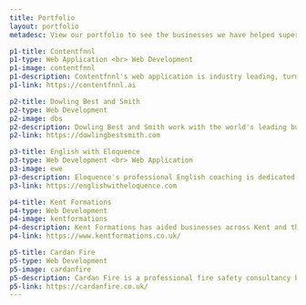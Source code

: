 ```yaml
---
title: Portfolio
layout: portfolio
metadesc: View our portfolio to see the businesses we have helped supercharge their presence online and drive success.

p1-title: Contentfnnl
p1-type: Web Application <br> Web Development
p1-image: contentfnnl
p1-description: Contentfnnl's web application is industry leading, turning trade press into actionable insights to help drive business strategy and revenue.<br><br>Our team developed a professional Javascript-driven web application to MVP stage - ready for further investment and showcasing - alongside a responsive website to communicate the features and benefits of the application to potential clients and investors.
p1-link: https://contentfnnl.ai

p2-title: Dowling Best and Smith
p2-type: Web Development
p2-image: dbs
p2-description: Dowling Best and Smith work with the world's leading businesses to create exceptional communications campaigns, develop best-in-class digital platforms and advise on strategic roadmaps that define sectors.<br><br>A <i>"relentless pursuit for positive change"</i> drives the DBS team and Polax Digital helped create a professional, templated website to showcase their work and business offerings to both the public and private sector.
p2-link: https://dowlingbestsmith.com

p3-title: English with Eloquence
p3-type: Web Development <br> Web Application
p3-image: ewe
p3-description: Eloquence's professional English coaching is dedicated to helping others succeed in their language learning through 1-to-1 classes and audio resources.<br><br> We worked closely with Eloquence to provide a business oriented website with a dedicated Virtual Learning Environment to help organise lessons and allow clients to master their English skills.
p3-link: https://englishwitheloquence.com

p4-title: Kent Formations
p4-type: Web Development
p4-image: kentformations
p4-description: Kent Formations has aided businesses across Kent and the rest of the UK to incorporate and manage their business including a range of professional services such as free business bank accounts and virtual registered offices to ensure the privacy of those behind them.<br><br>The COVID-19 pandemic brought challenges and a new wave of online businesses to the table; Kent Formations worked with us to create a site that has captured and assisted many local and national clients to kick-start their commercial ambitions.
p4-link: https://www.kentformations.co.uk/

p5-title: Cardan Fire
p5-type: Web Development
p5-image: cardanfire
p5-description: Cardan Fire is a professional fire safety consultancy based in the South of England ensuring that businesses, landlords and individuals comply to the Fire Safety Laws within the UK.<br><br>Cardan Fire needed a bespoke website to highlight the services they offer. Our in house development team delievered a fast, responsive site with a refreshed web application expected to be delivered at a later stage.
p5-link: https://cardanfire.co.uk/
---
```

